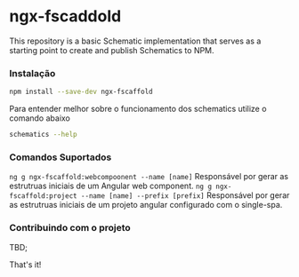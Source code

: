 # ngx-fscaddold

This repository is a basic Schematic implementation that serves as a starting point to create and publish Schematics to NPM.

### Instalação

```bash
npm install --save-dev ngx-fscaffold
```

Para entender melhor sobre o funcionamento dos schematics utilize o comando abaixo

```bash
schematics --help
```

### Comandos Suportados

`ng g ngx-fscaffold:webcompoonent --name [name]` Responsável por gerar as estrutruas iniciais de um Angular web component.
`ng g ngx-fscaffold:project --name [name] --prefix [prefix]` Responsável por gerar as estrutruas iniciais de um projeto angular configurado com o single-spa.

### Contribuindo com o projeto

TBD;

That's it!
